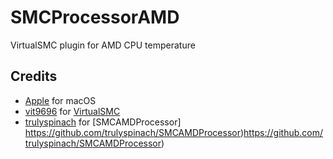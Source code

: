 # SMCProcessorAMD

VirtualSMC plugin for AMD CPU temperature

## Credits
- [Apple](https://www.apple.com) for macOS
- [vit9696](https://github.com/vit9696) for [VirtualSMC](https://github.com/acidanthera/VirtualSMC)
- [trulyspinach](https://github.com/trulyspinach) for [SMCAMDProcessor] https://github.com/trulyspinach/SMCAMDProcessor)https://github.com/trulyspinach/SMCAMDProcessor)
  

